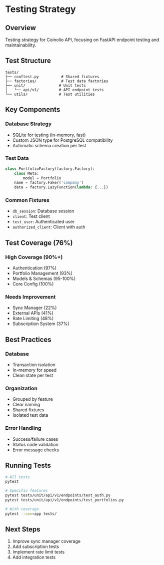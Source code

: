# Testing Strategy

## Overview
Testing strategy for Coinolio API, focusing on FastAPI endpoint testing and maintainability.

## Test Structure
```plaintext
tests/
├── conftest.py          # Shared fixtures
├── factories/           # Test data factories
├── unit/               # Unit tests
│   └── api/v1/         # API endpoint tests
└── utils/              # Test utilities
```

## Key Components

### Database Strategy
- SQLite for testing (in-memory, fast)
- Custom JSON type for PostgreSQL compatibility
- Automatic schema creation per test

### Test Data
```python
class PortfolioFactory(factory.Factory):
    class Meta:
        model = Portfolio
    name = factory.Faker('company')
    data = factory.LazyFunction(lambda: {...})
```

### Common Fixtures
- `db_session`: Database session
- `client`: Test client
- `test_user`: Authenticated user
- `authorized_client`: Client with auth

## Test Coverage (76%)

### High Coverage (90%+)
- Authentication (97%)
- Portfolio Management (93%)
- Models & Schemas (95-100%)
- Core Config (100%)

### Needs Improvement
- Sync Manager (22%)
- External APIs (41%)
- Rate Limiting (48%)
- Subscription System (37%)

## Best Practices

### Database
- Transaction isolation
- In-memory for speed
- Clean state per test

### Organization
- Grouped by feature
- Clear naming
- Shared fixtures
- Isolated test data

### Error Handling
- Success/failure cases
- Status code validation
- Error message checks

## Running Tests
```bash
# All tests
pytest

# Specific features
pytest tests/unit/api/v1/endpoints/test_auth.py
pytest tests/unit/api/v1/endpoints/test_portfolios.py

# With coverage
pytest --cov=app tests/
```

## Next Steps
1. Improve sync manager coverage
2. Add subscription tests
3. Implement rate limit tests
4. Add integration tests
